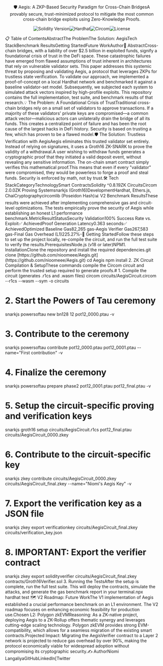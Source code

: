 <div align="center">🛡️ Aegis: A ZKP-Based Security Paradigm for Cross-Chain BridgesA provably secure, trust-minimized protocol to mitigate the most common cross-chain bridge exploits using Zero-Knowledge Proofs.</div><p align="center"><img src="https://www.google.com/search?q=https://img.shields.io/badge/Solidity-^0.8.19-blue?logo=solidity" alt="Solidity Version"><img src="https://www.google.com/search?q=https://img.shields.io/badge/Hardhat-^2.22.0-blue?logo=hardhat" alt="Hardhat"><img src="https://www.google.com/search?q=https://img.shields.io/badge/Circom-2.0.0-blue" alt="Circom"><img src="https://www.google.com/search?q=https://img.shields.io/badge/License-MIT-yellow" alt="License"></p>📋 Table of ContentsAbstractThe ProblemThe Solution: AegisTech StackBenchmark ResultsGetting StartedFuture WorkAuthor📖 AbstractCross-chain bridges, with a liability of over $2.5 billion in exploited funds, signify a foundational crisis of trust in the DeFi space. These catastrophic failures have emerged from flawed assumptions of trust inherent in architectures that rely on vulnerable validator sets. This paper addresses this systemic threat by proposing and validating Aegis, a protocol that leverages ZKPs for trustless state verification. To validate our approach, we implemented a proof-of-concept on a local Hardhat network and benchmarked it against a baseline validator-set model. Subsequently, we subjected each system to simulated attack vectors inspired by high-profile exploits. This repository contains the full implementation, test suite, and benchmark results of that research.💡 The Problem: A Foundational Crisis of TrustTraditional cross-chain bridges rely on a small set of validators to approve transactions. If a majority of these validators' private keys are compromised—a common attack vector—malicious actors can unilaterally drain the bridge of all its funds. This creates a centralized point of failure and has been the root cause of the largest hacks in DeFi history. Security is based on trusting a few, which has proven to be a flawed model.🛡️ The Solution: Trustless Verification with AegisAegis eliminates this trusted validator set entirely. Instead of relying on signatures, it uses a Groth16 ZK-SNARK to prove the validity of a withdrawal.A user wishing to withdraw funds generates a cryptographic proof that they initiated a valid deposit event, without revealing any sensitive information. The on-chain smart contract simply verifies this mathematical proof.This means that even if every "validator" were compromised, they would be powerless to forge a proof and steal funds. Security is enforced by math, not by trust.🛠️ Tech StackCategoryTechnologySmart ContractsSolidity ^0.8.19ZK CircuitsCircom 2.0.0ZK Proving Systemsnarkjs (Groth16)DevelopmentHardhat, Ethers.js, ChaiCryptographycircomlib (Poseidon Hash)📊 V2 Benchmark ResultsThese results were achieved after implementing comprehensive gas and circuit-level optimizations. The tests empirically prove the security of Aegis while establishing an honest L1 performance benchmark.MetricResultStatusSecurity Validation100% Success Rate vs. Exploit✅ AchievedProof Generation Latency0.363 seconds✅ AchievedOptimized Baseline Gas82,265 gas-Aegis Verifier Gas267,583 gas-Final Gas Overhead (L1)225.27%-🚀 Getting StartedFollow these steps to set up the project locally, re-compile the circuit, and run the full test suite to verify the results.PrerequisitesNode.js (v18 or later)NPM1. InstallationClone the repository and install the required dependencies.git clone [https://github.com/nioomeee/Aegis.git](https://github.com/nioomeee/Aegis.git)
cd Aegis
npm install
2. ZK Circuit Compilation & SetupThese commands compile the Circom circuit and perform the trusted setup required to generate proofs.# 1. Compile the circuit (generates .r1cs and .wasm files)
circom circuits/AegisCircuit.circom --r1cs --wasm --sym -o circuits

# 2. Start the Powers of Tau ceremony
snarkjs powersoftau new bn128 12 pot12_0000.ptau -v

# 3. Contribute to the ceremony
snarkjs powersoftau contribute pot12_0000.ptau pot12_0001.ptau --name="First contribution" -v

# 4. Finalize the ceremony
snarkjs powersoftau prepare phase2 pot12_0001.ptau pot12_final.ptau -v

# 5. Setup the circuit-specific proving and verification keys
snarkjs groth16 setup circuits/AegisCircuit.r1cs pot12_final.ptau circuits/AegisCircuit_0000.zkey

# 6. Contribute to the circuit-specific key
snarkjs zkey contribute circuits/AegisCircuit_0000.zkey circuits/AegisCircuit_final.zkey --name="Niomi's Aegis Key" -v

# 7. Export the verification key as a JSON file
snarkjs zkey export verificationkey circuits/AegisCircuit_final.zkey circuits/verification_key.json

# 8. IMPORTANT: Export the verifier contract
snarkjs zkey export solidityverifier circuits/AegisCircuit_final.zkey contracts/Groth16Verifier.sol
3. Running the TestsAfter the setup is complete, run the full test suite. This will deploy the contracts, simulate the attacks, and generate the gas benchmark report in your terminal.npx hardhat test
🗺️ V2 Roadmap: Future WorkThe V1 implementation of Aegis established a crucial performance benchmark on an L1 environment. The V2 roadmap focuses on enhancing economic feasibility for production use.Chosen L2: Polygon zkEVMReasoning: As a ZK-native project, deploying Aegis to a ZK-Rollup offers thematic synergy and leverages cutting-edge scaling technology. Polygon zkEVM provides strong EVM-compatibility, which allows for a seamless migration of the existing smart contracts.Projected Impact: Migrating the AegisVerifier contract to a Layer 2 network is projected to reduce gas overhead by over 90%, making the protocol economically viable for widespread adoption without compromising its cryptographic security.✍️ AuthorNiomi LangaliyaGitHubLinkedIn[Twitter
